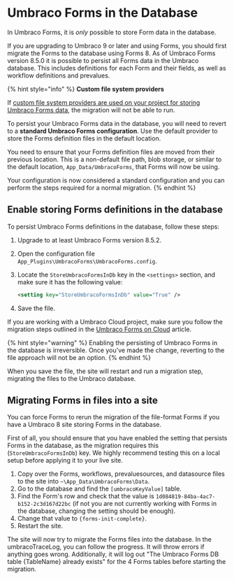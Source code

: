 # Umbraco Forms in the Database

In Umbraco Forms, it is _only_ possible to store Form data in the database.

If you are upgrading to Umbraco 9 or later and using Forms, you should first migrate the Forms to the database using Forms 8. As of Umbraco Forms version 8.5.0 it is possible to persist all Forms data in the Umbraco database. This includes definitions for each Form and their fields, as well as workflow definitions and prevalues.

{% hint style="info" %}
**Custom file system providers**

If [custom file system providers are used on your project for storing Umbraco Forms data](https://docs.umbraco.com/umbraco-cms/extending/filesystemproviders#custom-providers), the migration will not be able to run.

To persist your Umbraco Forms data in the database, you will need to revert to a **standard Umbraco Forms configuration**. Use the default provider to store the Forms definition files in the default location.

You need to ensure that your Forms definition files are moved from their previous location. This is a non-default file path, blob storage, or similar to the default location, `App_Data/UmbracoForms`, that Forms will now be using.

Your configuration is now considered a standard configuration and you can perform the steps required for a normal migration.
{% endhint %}

## Enable storing Forms definitions in the database

To persist Umbraco Forms definitions in the database, follow these steps:

1. Upgrade to at least Umbraco Forms version 8.5.2.
2. Open the configuration file `App_Plugins\UmbracoForms\UmbracoForms.config`.
3. Locate the `StoreUmbracoFormsInDb` key in the `<settings>` section, and make sure it has the following value:

    ```xml
    <setting key="StoreUmbracoFormsInDb" value="True" />
    ```

4. Save the file.

If you are working with a Umbraco Cloud project, make sure you follow the migration steps outlined in the [Umbraco Forms on Cloud](https://docs.umbraco.com/umbraco-cloud/deployments/umbraco-forms-on-cloud) article.

{% hint style="warning" %}
Enabling the persisting of Umbraco Forms in the database is irreversible. Once you've made the change, reverting to the file approach will not be an option.
{% endhint %}

When you save the file, the site will restart and run a migration step, migrating the files to the Umbraco database.

## Migrating Forms in files into a site

You can force Forms to rerun the migration of the file-format Forms if you have a Umbraco 8 site storing Forms in the database.

First of all, you should ensure that you have enabled the setting that persists Forms in the database, as the migration requires this (`StoreUmbracoFormsInDb`) key. We highly recommend testing this on a local setup before applying it to your live site.

1. Copy over the Forms, workflows, prevaluesources, and datasource files to the site into `~\App_Data\UmbracoForms\Data`.
1. Go to the database and find the `[umbracoKeyValue]` table.
1. Find the Form's row and check that the value is `1d084819-84ba-4ac7-b152-2c3d167d22bc` (if not you are not currently working with Forms in the database, changing the setting should be enough).
1. Change that value to `{forms-init-complete}`.
1. Restart the site.

The site will now try to migrate the Forms files into the database. In the umbracoTraceLog, you can follow the progress. It will throw errors if anything goes wrong. Additionally, it will log out "The Umbraco Forms DB table {TableName} already exists" for the 4 Forms tables before starting the migration.
